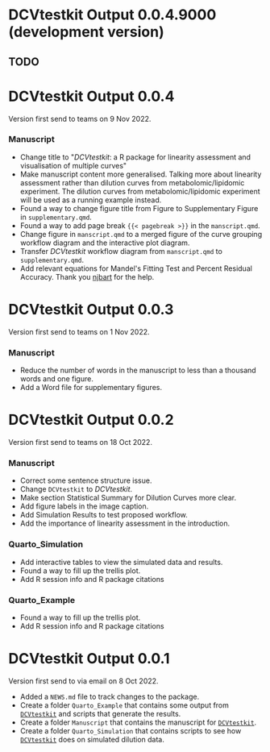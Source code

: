 # DCVtestkit Output 0.0.4.9000 (development version)

## TODO

# DCVtestkit Output 0.0.4

Version first send to teams on 9 Nov 2022.

### Manuscript

* Change title to "*DCVtestkit*: a R package for linearity assessment and visualisation of multiple curves"
* Make manuscript content more generalised. Talking more about linearity assessment rather than dilution curves from metabolomic/lipidomic experiment. The dilution curves from metabolomic/lipidomic experiment will be used as a running example instead.
* Found a way to change figure title from Figure to Supplementary Figure in `supplementary.qmd`.
* Found a way to add page break `{{< pagebreak >}}` in the `manscript.qmd`.
* Change figure in `manscript.qmd` to a merged figure of the curve grouping workflow diagram and the interactive plot diagram.
* Transfer *DCVtestkit* workflow diagram from `manscript.qmd` to `supplementary.qmd`.
* Add relevant equations for Mandel's Fitting Test and Percent Residual Accuracy. Thank you [njbart](https://github.com/quarto-dev/quarto-cli/discussions/3236) for the help.

# DCVtestkit Output 0.0.3

Version first send to teams on 1 Nov 2022.

### Manuscript

* Reduce the number of words in the manuscript to less than a thousand words and one figure.
* Add a Word file for supplementary figures.

# DCVtestkit Output 0.0.2

Version first send to teams on 18 Oct 2022.

### Manuscript

* Correct some sentence structure issue.
* Change `DCVtestkit` to *DCVtestkit*.
* Make section Statistical Summary for Dilution Curves more clear.
* Add figure labels in the image caption.
* Add Simulation Results to test proposed workflow.
* Add the importance of linearity assessment in the introduction.

### Quarto_Simulation

* Add interactive tables to view the simulated data and results.
* Found a way to fill up the trellis plot.
* Add R session info and R package citations

### Quarto_Example

* Found a way to fill up the trellis plot.
* Add R session info and R package citations

# DCVtestkit Output 0.0.1

Version first send to via email on 8 Oct 2022.

* Added a `NEWS.md` file to track changes to the package.
* Create a folder `Quarto_Example` that contains some output from [`DCVtestkit`](https://github.com/SLINGhub/DCVtestkit) and scripts that generate the results.
* Create a folder `Manuscript` that contains the manuscript for [`DCVtestkit`](https://github.com/SLINGhub/DCVtestkit).
* Create a folder `Quarto_Simulation` that contains scripts to see how [`DCVtestkit`](https://github.com/SLINGhub/DCVtestkit) does on simulated dilution data.
